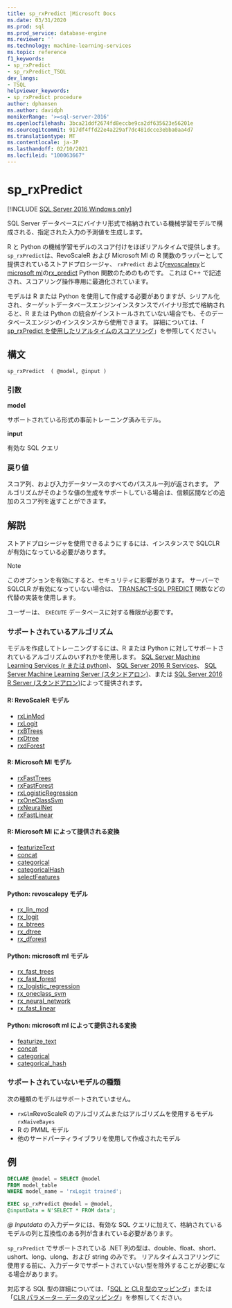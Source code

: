 ```yaml
---
title: sp_rxPredict |Microsoft Docs
ms.date: 03/31/2020
ms.prod: sql
ms.prod_service: database-engine
ms.reviewer: ''
ms.technology: machine-learning-services
ms.topic: reference
f1_keywords:
- sp_rxPredict
- sp_rxPredict_TSQL
dev_langs:
- TSQL
helpviewer_keywords:
- sp_rxPredict procedure
author: dphansen
ms.author: davidph
monikerRange: '>=sql-server-2016'
ms.openlocfilehash: 3bca21ddf2674fd8eccbe9ca2df635623e56201e
ms.sourcegitcommit: 917df4ffd22e4a229af7dc481dcce3ebba0aa4d7
ms.translationtype: MT
ms.contentlocale: ja-JP
ms.lasthandoff: 02/10/2021
ms.locfileid: "100063667"
---
```

# <a name="sp_rxpredict"></a>sp_rxPredict  
[!INCLUDE [SQL Server 2016 Windows only](../../includes/applies-to-version/sqlserver2016-windows-only.md)]

SQL Server データベースにバイナリ形式で格納されている機械学習モデルで構成される、指定された入力の予測値を生成します。

R と Python の機械学習モデルのスコア付けをほぼリアルタイムで提供します。 `sp_rxPredict`は、RevoScaleR および Microsoft Ml の R 関数のラッパーとして提供されているストアドプロシージャ、 `rxPredict` および[revoscalepy](/machine-learning-server/python-reference/revoscalepy/revoscalepy-package)と[microsoft ml](/machine-learning-server/python-reference/microsoftml/microsoftml-package)の[rx_predict](/machine-learning-server/python-reference/revoscalepy/rx-predict) Python 関数[](/r-server/r-reference/revoscaler/revoscaler)のためのものです。 [](/r-server/r-reference/microsoftml/microsoftml-package) これは C++ で記述され、スコアリング操作専用に最適化されています。

モデルは R または Python を使用して作成する必要がありますが、シリアル化され、ターゲットデータベースエンジンインスタンスでバイナリ形式で格納されると、R または Python の統合がインストールされていない場合でも、そのデータベースエンジンのインスタンスから使用できます。 詳細については、「 [sp_rxPredict を使用したリアルタイムのスコアリング](../../machine-learning/predictions/real-time-scoring.md)」を参照してください。

## <a name="syntax"></a>構文

```
sp_rxPredict  ( @model, @input )
```

### <a name="arguments"></a>引数

**model**

サポートされている形式の事前トレーニング済みモデル。 

**input**

有効な SQL クエリ

### <a name="return-values"></a>戻り値

スコア列、および入力データソースのすべてのパススルー列が返されます。
アルゴリズムがそのような値の生成をサポートしている場合は、信頼区間などの追加のスコア列を返すことができます。

## <a name="remarks"></a>解説

ストアドプロシージャを使用できるようにするには、インスタンスで SQLCLR が有効になっている必要があります。

> [!NOTE]
> このオプションを有効にすると、セキュリティに影響があります。 サーバーで SQLCLR が有効になっていない場合は、 [TRANSACT-SQL PREDICT](../../t-sql/queries/predict-transact-sql.md?view=sql-server-2017&preserve-view=true) 関数などの代替の実装を使用します。

ユーザーは、 `EXECUTE` データベースに対する権限が必要です。

### <a name="supported-algorithms"></a>サポートされているアルゴリズム

モデルを作成してトレーニングするには、R または Python に対してサポートされているアルゴリズムのいずれかを使用します。 [SQL Server Machine Learning Services (r または python)](../../machine-learning/sql-server-machine-learning-services.md)、 [SQL Server 2016 R Services](../../machine-learning/r/sql-server-r-services.md)、 [SQL Server Machine Learning Server (スタンドアロン)](../../machine-learning/r/r-server-standalone.md)、または [SQL Server 2016 R Server (スタンドアロン)](../../machine-learning/r/r-server-standalone.md?view=sql-server-2016&preserve-view=true)によって提供されます。

#### <a name="r-revoscaler-models"></a>R: RevoScaleR モデル

  + [rxLinMod](/machine-learning-server/r-reference/revoscaler/rxlinmod)
  + [rxLogit](/machine-learning-server/r-reference/revoscaler/rxlogit)
  + [rxBTrees](/machine-learning-server/r-reference/revoscaler/rxbtrees)
  + [rxDtree](/machine-learning-server/r-reference/revoscaler/rxdtree)
  + [rxdForest](/machine-learning-server/r-reference/revoscaler/rxdforest)

#### <a name="r-microsoftml-models"></a>R: Microsoft Ml モデル

  + [rxFastTrees](/machine-learning-server/r-reference/microsoftml/rxfasttrees)
  + [rxFastForest](/machine-learning-server/r-reference/microsoftml/rxfastforest)
  + [rxLogisticRegression](/machine-learning-server/r-reference/microsoftml/rxlogisticregression)
  + [rxOneClassSvm](/machine-learning-server/r-reference/microsoftml/rxoneclasssvm)
  + [rxNeuralNet](/machine-learning-server/r-reference/microsoftml/rxneuralnet)
  + [rxFastLinear](/machine-learning-server/r-reference/microsoftml/rxfastlinear)

#### <a name="r-transformations-supplied-by-microsoftml"></a>R: Microsoft Ml によって提供される変換

  + [featurizeText](/machine-learning-server/r-reference/microsoftml/rxfasttrees)
  + [concat](/machine-learning-server/r-reference/microsoftml/concat)
  + [categorical](/machine-learning-server/r-reference/microsoftml/categorical)
  + [categoricalHash](/machine-learning-server/r-reference/microsoftml/categoricalHash)
  + [selectFeatures](/machine-learning-server/r-reference/microsoftml/selectFeatures)

#### <a name="python-revoscalepy-models"></a>Python: revoscalepy モデル

  + [rx_lin_mod](/machine-learning-server/python-reference/revoscalepy/rx-lin-mod)
  + [rx_logit](/machine-learning-server/python-reference/revoscalepy/rx-logit)
  + [rx_btrees](/machine-learning-server/python-reference/revoscalepy/rx-btrees)
  + [rx_dtree](/machine-learning-server/python-reference/revoscalepy/rx-dtree)
  + [rx_dforest](/machine-learning-server/python-reference/revoscalepy/rx-dforest)


#### <a name="python-microsoftml-models"></a>Python: microsoft ml モデル

  + [rx_fast_trees](/machine-learning-server/python-reference/microsoftml/rx-fast-trees)
  + [rx_fast_forest](/machine-learning-server/python-reference/microsoftml/rx-fast-forest)
  + [rx_logistic_regression](/machine-learning-server/python-reference/microsoftml/rx-logistic-regression)
  + [rx_oneclass_svm](/machine-learning-server/python-reference/microsoftml/rx-oneclass-svm)
  + [rx_neural_network](/machine-learning-server/python-reference/microsoftml/rx-neural-network)
  + [rx_fast_linear](/machine-learning-server/python-reference/microsoftml/rx-fast-linear)

#### <a name="python-transformations-supplied-by-microsoftml"></a>Python: microsoft ml によって提供される変換

  + [featurize_text](/machine-learning-server/python-reference/microsoftml/rx-fast-trees)
  + [concat](/machine-learning-server/python-reference/microsoftml/concat)
  + [categorical](/machine-learning-server/python-reference/microsoftml/categorical)
  + [categorical_hash](/machine-learning-server/python-reference/microsoftml/categorical-hash)
  
### <a name="unsupported-model-types"></a>サポートされていないモデルの種類

次の種類のモデルはサポートされていません。

+ `rxGlm`RevoScaleR のアルゴリズムまたはアルゴリズムを使用するモデル `rxNaiveBayes`
+ R の PMML モデル
+ 他のサードパーティライブラリを使用して作成されたモデル 

## <a name="examples"></a>例

```sql
DECLARE @model = SELECT @model 
FROM model_table 
WHERE model_name = 'rxLogit trained';

EXEC sp_rxPredict @model = @model,
@inputData = N'SELECT * FROM data';
```

*\@ Inputdata* の入力データには、有効な SQL クエリに加えて、格納されているモデルの列と互換性のある列が含まれている必要があります。

`sp_rxPredict` でサポートされている .NET 列の型は、double、float、short、ushort、long、ulong、および string のみです。 リアルタイムスコアリングに使用する前に、入力データでサポートされていない型を除外することが必要になる場合があります。 

  対応する SQL 型の詳細については、「[SQL と CLR 型のマッピング](/dotnet/framework/data/adonet/sql/linq/sql-clr-type-mapping)」または「[CLR パラメーター データのマッピング](../clr-integration-database-objects-types-net-framework/mapping-clr-parameter-data.md)」を参照してください。
